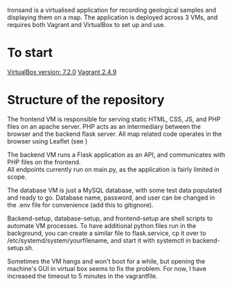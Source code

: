Ironsand is a virtualised application for recording geological samples and displaying them on a map. The application is deployed across 3 VMs, and requires both Vagrant and VirtualBox to set up and use.

# To start 
[VirtualBox version: 7.2.0](https://www.virtualbox.org/wiki/Downloads)
[Vagrant 2.4.9](https://developer.hashicorp.com/vagrant/downloads)

# Structure of the repository

The frontend VM is responsible for serving static HTML, CSS, JS, and PHP files on an apache server. 
PHP acts as an intermediary between the browser and the backend flask server. All map related code 
operates in the browser using Leaflet (see )

The backend VM runs a Flask application as an API, and communicates with PHP files on the frontend.  
All endpoints currently run on main.py, as the application is fairly limited in scope. 

The database VM is just a MySQL database, with some test data populated and ready to go. Database name, password, and
user can be changed in the .env file for convenience (add this to gitignore).

Backend-setup, database-setup, and frontend-setup are shell scripts to automate VM processes.
To have additional python files run in the background, you can create a similar file to flask.service, cp it over to /etc/systemd/system/yourfilename, and start it with systemctl in backend-setup.sh.

Sometimes the VM hangs and won't boot for a while, but opening the machine's GUI in virtual box seems to fix the problem. 
For now, I have increased the timeout to 5 minutes in the vagrantfile. 
